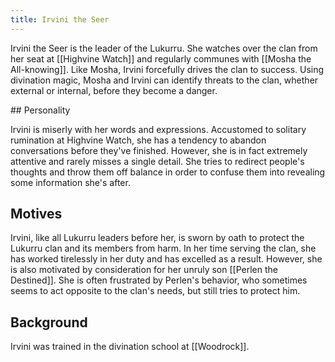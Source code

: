 ```yaml
---
title: Irvini the Seer
---
```


Irvini the Seer is the leader of the Lukurru. She watches over the clan from her seat at [[Highvine Watch]] and regularly communes with [[Mosha the All-knowing]]. Like Mosha, Irvini forcefully drives the clan to success. Using divination magic, Mosha and Irvini can identify threats to the clan, whether external or internal, before they become a danger.

<spoiler>
## Personality

Irvini is miserly with her words and expressions. Accustomed to solitary rumination at Highvine Watch, she has a tendency to abandon conversations before they've finished. However, she is in fact extremely attentive and rarely misses a single detail. She tries to redirect people's thoughts and throw them off balance in order to confuse them into revealing some information she's after.

## Motives

Irvini, like all Lukurru leaders before her, is sworn by oath to protect the Lukurru clan and its members from harm. In her time serving the clan, she has worked tirelessly in her duty and has excelled as a result. However, she is also motivated by consideration for her unruly son [[Perlen the Destined]]. She is often frustrated by Perlen's behavior, who sometimes seems to act opposite to the clan's needs, but still tries to protect him.

## Background

Irvini was trained in the divination school at [[Woodrock]].

</spoiler>
